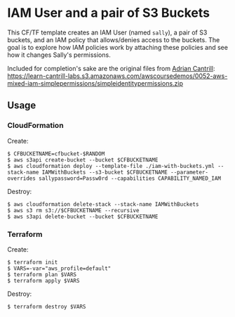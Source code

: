 # IAM User and a pair of S3 Buckets

This CF/TF template creates an IAM User (named `sally`), a pair of S3 buckets, and an IAM policy that allows/denies access to the buckets. The goal is to explore how IAM policies work by attaching these policies and see how it changes Sally's permissions.

Included for completion's sake are the original files from [Adrian Cantrill](https://cantrill.io/): https://learn-cantrill-labs.s3.amazonaws.com/awscoursedemos/0052-aws-mixed-iam-simplepermissions/simpleidentitypermissions.zip

## Usage

### CloudFormation

Create:

```console
$ CFBUCKETNAME=cfbucket-$RANDOM
$ aws s3api create-bucket --bucket $CFBUCKETNAME
$ aws cloudformation deploy --template-file ./iam-with-buckets.yml --stack-name IAMWithBuckets --s3-bucket $CFBUCKETNAME --parameter-overrides sallypassword=Passw0rd --capabilities CAPABILITY_NAMED_IAM
```

Destroy:

```console
$ aws cloudformation delete-stack --stack-name IAMWithBuckets
$ aws s3 rm s3://$CFBUCKETNAME --recursive
$ aws s3api delete-bucket --bucket $CFBUCKETNAME
```

### Terraform

Create:

```console
$ terraform init
$ VARS=-var="aws_profile=default"
$ terraform plan $VARS
$ terraform apply $VARS
```

Destroy:

```console
$ terraform destroy $VARS
```

